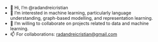 - 👋 Hi, I’m @radandreicristian
- 👀 I’m interested in machine learning, particularly language understanding, graph-based modelling, and representation learning.
- 💞️ I’m willing to collaborate on projects related to data and machine learning.
- 📫 For collaborations: radandreicristian@gmail.com

<!---
radandreicristian/radandreicristian is a ✨ special ✨ repository because its `README.md` (this file) appears on your GitHub profile.
You can click the Preview link to take a look at your changes.
--->
